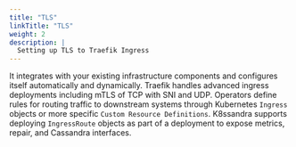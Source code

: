 ```yaml
---
title: "TLS"
linkTitle: "TLS"
weight: 2
description: |
  Setting up TLS to Traefik Ingress
---
```


It integrates with your existing infrastructure components and configures itself
automatically and dynamically. Traefik handles advanced ingress deployments
including mTLS of TCP with SNI and UDP. Operators define rules for routing
traffic to downstream systems through Kubernetes `Ingress` objects or more
specific `Custom Resource Definitions`. K8ssandra supports deploying
`IngressRoute` objects as part of a deployment to expose metrics, repair, and
Cassandra interfaces.
